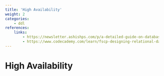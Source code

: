 ```yaml
---
title: 'High Availability'
weight: 2
categories:
    - ddl
references:
    links:
        - https://newsletter.ashishps.com/p/a-detailed-guide-on-database-indexes5
        - https://www.codecademy.com/learn/fscp-designing-relational-databases/modules/fscp-designing-a-database/cheatsheet
--- 
```


# High Availability

